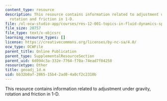 ```yaml
---
content_type: resource
description: This resource contains information related to adjustment under gravity,
  rotation and friction in 1-D.
file: /ol-ocw-studio-app/courses/res-12-001-topics-in-fluid-dynamics-spring-2010/bb32b0af286515b42ad04a0cf2c2310b_geoadj_1d.m
file_size: 20757
file_type: text/x-objcsrc
learning_resource_types: []
license: https://creativecommons.org/licenses/by-nc-sa/4.0/
ocw_type: OCWFile
parent_title: Online Publication
parent_type: SupplementalResourceSection
parent_uid: 6d094c3a-332e-7764-f70a-74ead7f04258
resourcetype: Other
title: geoadj_1d.m
uid: bb32b0af-2865-15b4-2ad0-4a0cf2c2310b
---
```

This resource contains information related to adjustment under gravity, rotation and friction in 1-D.